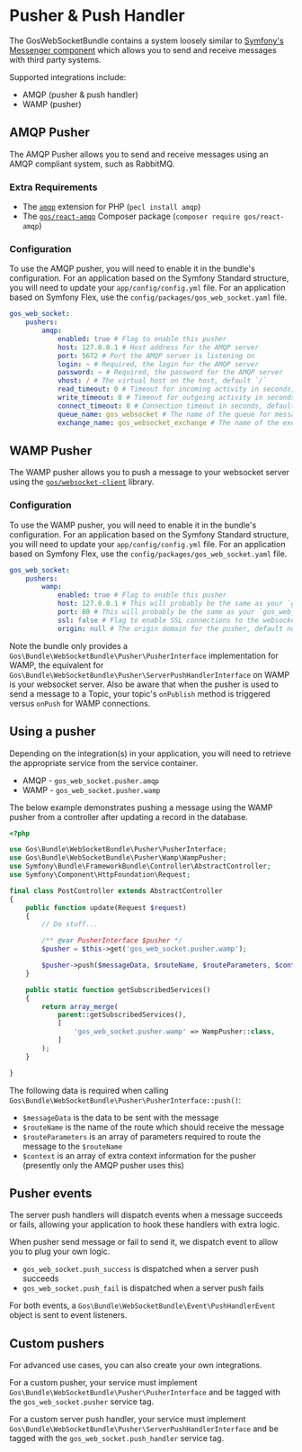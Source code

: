 # Pusher & Push Handler

The GosWebSocketBundle contains a system loosely similar to [Symfony's Messenger component](https://symfony.com/doc/current/components/messenger.html) which allows you to send and receive messages with third party systems.

Supported integrations include:

* AMQP (pusher & push handler)
* WAMP (pusher)

## AMQP Pusher

The AMQP Pusher allows you to send and receive messages using an AMQP compliant system, such as RabbitMQ.

### Extra Requirements

* The [`amqp`](https://pecl.php.net/package/amqp) extension for PHP (`pecl install amqp`)
* The [`gos/react-amqp`](https://github.com/GeniusesOfSymfony/ReactAMQP) Composer package (`composer require gos/react-amqp`)

### Configuration

To use the AMQP pusher, you will need to enable it in the bundle's configuration. For an application based on the Symfony Standard structure, you will need to update your `app/config/config.yml` file. For an application based on Symfony Flex, use the `config/packages/gos_web_socket.yaml` file.

```yaml
gos_web_socket:
    pushers:
        amqp:
            enabled: true # Flag to enable this pusher
            host: 127.0.0.1 # Host address for the AMQP server
            port: 5672 # Port the AMQP server is listening on
            login: ~ # Required, the login for the AMQP server
            password: ~ # Required, the password for the AMQP server
            vhost: / # The virtual host on the host, default `/`
            read_timeout: 0 # Timeout for incoming activity in seconds, default 0
            write_timeout: 0 # Timeout for outgoing activity in seconds, default 0
            connect_timeout: 0 # Connection timeout in seconds, default 0
            queue_name: gos_websocket # The name of the queue for messages, default `gos_websocket`
            exchange_name: gos_websocket_exchange # The name of the exchange for messages, default `gos_websocket`
```

## WAMP Pusher

The WAMP pusher allows you to push a message to your websocket server using the [`gos/websocket-client`](https://github.com/GeniusesOfSymfony/WebSocketPhpClient) library.

### Configuration

To use the WAMP pusher, you will need to enable it in the bundle's configuration. For an application based on the Symfony Standard structure, you will need to update your `app/config/config.yml` file. For an application based on Symfony Flex, use the `config/packages/gos_web_socket.yaml` file.

```yaml
gos_web_socket:
    pushers:
        wamp:
            enabled: true # Flag to enable this pusher
            host: 127.0.0.1 # This will probably be the same as your `gos_web_socket.server.host` value
            port: 80 # This will probably be the same as your `gos_web_socket.server.port` value
            ssl: false # Flag to enable SSL connections to the websocket server, default false
            origin: null # The origin domain for the pusher, default null (if origin checking is enabled on your websocket server, this value must be allowed)
```

Note the bundle only provides a `Gos\Bundle\WebSocketBundle\Pusher\PusherInterface` implementation for WAMP, the equivalent for `Gos\Bundle\WebSocketBundle\Pusher\ServerPushHandlerInterface` on WAMP is your websocket server. Also be aware that when the pusher is used to send a message to a Topic, your topic's `onPublish` method is triggered versus `onPush` for WAMP connections.

## Using a pusher

Depending on the integration(s) in your application, you will need to retrieve the appropriate service from the service container.

* AMQP - `gos_web_socket.pusher.amqp`
* WAMP - `gos_web_socket.pusher.wamp`

The below example demonstrates pushing a message using the WAMP pusher from a controller after updating a record in the database.

```php
<?php

use Gos\Bundle\WebSocketBundle\Pusher\PusherInterface;
use Gos\Bundle\WebSocketBundle\Pusher\Wamp\WampPusher;
use Symfony\Bundle\FrameworkBundle\Controller\AbstractController;
use Symfony\Component\HttpFoundation\Request;

final class PostController extends AbstractController
{
    public function update(Request $request)
    {
        // Do stuff...

        /** @var PusherInterface $pusher */
        $pusher = $this->get('gos_web_socket.pusher.wamp');

        $pusher->push($messageData, $routeName, $routeParameters, $context);
    }

    public static function getSubscribedServices()
    {
        return array_merge(
            parent::getSubscribedServices(),
            [
                'gos_web_socket.pusher.wamp' => WampPusher::class,
            ]
        );
    }

}
```

The following data is required when calling `Gos\Bundle\WebSocketBundle\Pusher\PusherInterface::push()`:

* `$messageData` is the data to be sent with the message
* `$routeName` is the name of the route which should receive the message
* `$routeParameters` is an array of parameters required to route the message to the `$routeName`
* `$context` is an array of extra context information for the pusher (presently only the AMQP pusher uses this)

## Pusher events

The server push handlers will dispatch events when a message succeeds or fails, allowing your application to hook these handlers with extra logic.

When pusher send message or fail to send it, we dispatch event to allow you to plug your own logic.

* `gos_web_socket.push_success` is dispatched when a server push succeeds
* `gos_web_socket.push_fail` is dispatched when a server push fails

For both events, a `Gos\Bundle\WebSocketBundle\Event\PushHandlerEvent` object is sent to event listeners.

## Custom pushers

For advanced use cases, you can also create your own integrations.

For a custom pusher, your service must implement `Gos\Bundle\WebSocketBundle\Pusher\PusherInterface` and be tagged with the `gos_web_socket.pusher` service tag.

For a custom server push handler, your service must implement `Gos\Bundle\WebSocketBundle\Pusher\ServerPushHandlerInterface` and be tagged with the `gos_web_socket.push_handler` service tag.
